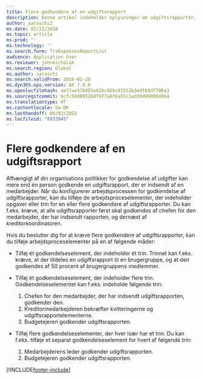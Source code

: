 ```yaml
---
title: Flere godkendere af en udgiftsrapport
description: Denne artikel indeholder oplysninger om udgiftsrapporter, der kræver godkendelse af flere personer.
author: saraschi2
ms.date: 02/23/2018
ms.topic: article
ms.prod: ''
ms.technology: ''
ms.search.form: TrvExpensesReportList
audience: Application User
ms.reviewer: johnmichalak
ms.search.region: Global
ms.author: saraschi
ms.search.validFrom: 2016-02-28
ms.dyn365.ops.version: AX 7.0.0
ms.openlocfilehash: ae72ae578455a626c069c01552b3edf60df706a3
ms.sourcegitcommit: 6cfc50d89528df977a8f6a55c1ad39d99800d9b4
ms.translationtype: HT
ms.contentlocale: da-DK
ms.lasthandoff: 06/03/2022
ms.locfileid: "8933945"
---
```

# <a name="multiple-approvers-on-an-expense-report"></a>Flere godkendere af en udgiftsrapport

Afhængigt af din organisations politikker for godkendelse af udgifter kan mere end én person godkende en udgiftsrapport, der er indsendt af en medarbejder. Når du konfigurerer arbejdsprocessen for godkendelse af udgiftsrapporter, kan du tilføje de arbejdsproceselementer, der indeholder opgaver eller trin for en eller flere godkendere af udgiftsrapporter. Du kan f.eks. kræve, at alle udgiftsrapporter først skal godkendes af chefen for den medarbejder, der har indsendt rapporten, og dernæst af kreditorkoordinatoren.

Hvis du beslutter dig for at kræve flere godkendere af udgiftsrapporter, kan du tilføje arbejdsproceselementer på en af følgende måder:

- Tilføj ét godkendelseselement, der indeholder ét trin. Trinnet kan f.eks. kræve, at der tildeles en udgiftsrapport til en brugergruppe, og at den godkendes af 50 procent af brugergruppens medlemmer.
- Tilføj ét godkendelseselement, der indeholder flere trin. Godkendelseselementet kan f.eks. indeholde følgende trin:

    1. Chefen for den medarbejder, der har indsendt udgiftsrapporten, godkender den.
    2. Kreditormedarbejderen bekræfter kvitteringerne og udgiftsrapportelementerne.
    3. Budgetejeren godkender udgiftsrapporten.

- Tilføj flere godkendelseselementer, der hver især har et trin. Du kan f.eks. tilføje et separat godkendelseselement for hvert af følgende trin:

    1. Medarbejderens leder godkender udgiftsrapporten.
    2. Budgetejeren godkender udgiftsrapporten.


[!INCLUDE[footer-include](../includes/footer-banner.md)]